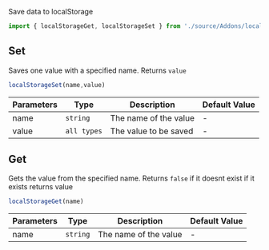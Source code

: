 Save data to localStorage
```js
import { localStorageGet, localStorageSet } from './source/Addons/localstorage.js';
```
## Set 
Saves one value with a specified name. Returns `value`

```javascript
localStorageSet(name,value)
```

| Parameters   | Type     | Description                           | Default Value |
|--------------|----------|---------------------------------------|---------------|
| name         | `string` | The name of the value                 | -             |
| value        | `all types` | The value to be saved              | -             |

## Get
Gets the value from the specified name. Returns `false` if it doesnt exist if it exists returns value

```javascript
localStorageGet(name)
```

| Parameters   | Type     | Description                           | Default Value |
|--------------|----------|---------------------------------------|---------------|
| name         | `string` | The name of the value                 | -             |
